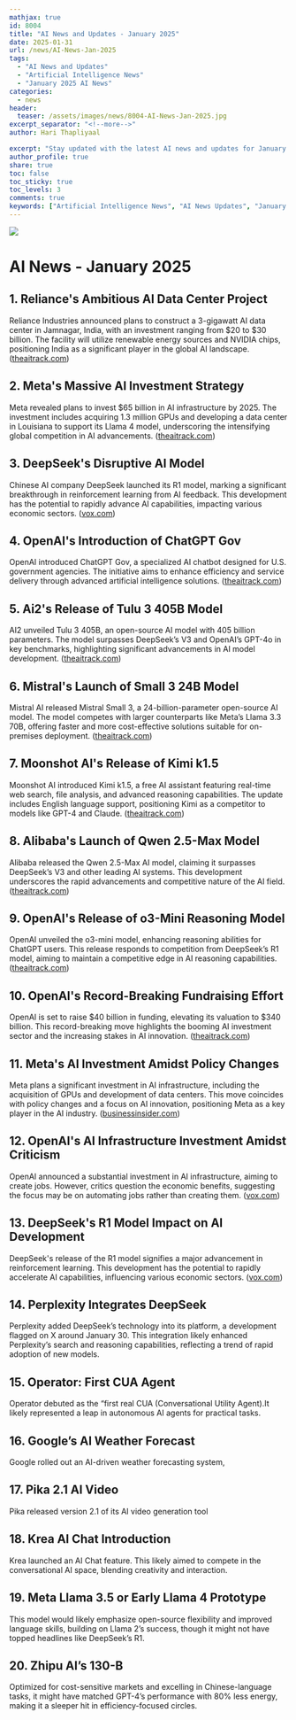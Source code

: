 ```yaml
---
mathjax: true
id: 8004
title: "AI News and Updates - January 2025"
date: 2025-01-31
url: /news/AI-News-Jan-2025
tags:
  - "AI News and Updates"
  - "Artificial Intelligence News"
  - "January 2025 AI News"
categories:
  - news
header:
  teaser: /assets/images/news/8004-AI-News-Jan-2025.jpg
excerpt_separator: "<!--more-->"
author: Hari Thapliyaal

excerpt: "Stay updated with the latest AI news and updates for January 2025. This article covers the latest advancements and breakthroughs in the field of Artificial Intelligence."
author_profile: true
share: true
toc: false
toc_sticky: true
toc_levels: 3
comments: true
keywords: ["Artificial Intelligence News", "AI News Updates", "January 2025 AI News", "AI Breakthroughs", "AI Advancements", "AI Updates", "AI News and Updates"]
---
```


![](/assets/images/news/8004-AI-News-Jan-2025.jpg)

# AI News - January 2025

## **1. Reliance's Ambitious AI Data Center Project**

Reliance Industries announced plans to construct a 3-gigawatt AI data center in Jamnagar, India, with an investment ranging from $20 to $30 billion. The facility will utilize renewable energy sources and NVIDIA chips, positioning India as a significant player in the global AI landscape. ([theaitrack.com](https://theaitrack.com/ai-news-january-2025-in-depth-and-concise/))

## **2. Meta's Massive AI Investment Strategy**

Meta revealed plans to invest $65 billion in AI infrastructure by 2025. The investment includes acquiring 1.3 million GPUs and developing a data center in Louisiana to support its Llama 4 model, underscoring the intensifying global competition in AI advancements. ([theaitrack.com](https://theaitrack.com/ai-news-january-2025-in-depth-and-concise/))

## **3. DeepSeek's Disruptive AI Model**

Chinese AI company DeepSeek launched its R1 model, marking a significant breakthrough in reinforcement learning from AI feedback. This development has the potential to rapidly advance AI capabilities, impacting various economic sectors. ([vox.com](https://www.vox.com/future-perfect/396548/openai-trump-artificial-intelligence-elon-musk-sam-altman-china))

## **4. OpenAI's Introduction of ChatGPT Gov**

OpenAI introduced ChatGPT Gov, a specialized AI chatbot designed for U.S. government agencies. The initiative aims to enhance efficiency and service delivery through advanced artificial intelligence solutions. ([theaitrack.com](https://theaitrack.com/ai-news-january-2025-in-depth-and-concise/))

## **5. Ai2's Release of Tulu 3 405B Model**

AI2 unveiled Tulu 3 405B, an open-source AI model with 405 billion parameters. The model surpasses DeepSeek’s V3 and OpenAI’s GPT-4o in key benchmarks, highlighting significant advancements in AI model development. ([theaitrack.com](https://theaitrack.com/ai-news-january-2025-in-depth-and-concise/))

## **6. Mistral's Launch of Small 3 24B Model**

Mistral AI released Mistral Small 3, a 24-billion-parameter open-source AI model. The model competes with larger counterparts like Meta’s Llama 3.3 70B, offering faster and more cost-effective solutions suitable for on-premises deployment. ([theaitrack.com](https://theaitrack.com/ai-news-january-2025-in-depth-and-concise/))

## **7. Moonshot AI's Release of Kimi k1.5**

Moonshot AI introduced Kimi k1.5, a free AI assistant featuring real-time web search, file analysis, and advanced reasoning capabilities. The update includes English language support, positioning Kimi as a competitor to models like GPT-4 and Claude. ([theaitrack.com](https://theaitrack.com/ai-news-january-2025-in-depth-and-concise/))

## **8. Alibaba's Launch of Qwen 2.5-Max Model**

Alibaba released the Qwen 2.5-Max AI model, claiming it surpasses DeepSeek’s V3 and other leading AI systems. This development underscores the rapid advancements and competitive nature of the AI field. ([theaitrack.com](https://theaitrack.com/ai-news-january-2025-in-depth-and-concise/))

## **9. OpenAI's Release of o3-Mini Reasoning Model**

OpenAI unveiled the o3-mini model, enhancing reasoning abilities for ChatGPT users. This release responds to competition from DeepSeek’s R1 model, aiming to maintain a competitive edge in AI reasoning capabilities. ([theaitrack.com](https://theaitrack.com/ai-news-january-2025-in-depth-and-concise/))

## **10. OpenAI's Record-Breaking Fundraising Effort**

OpenAI is set to raise $40 billion in funding, elevating its valuation to $340 billion. This record-breaking move highlights the booming AI investment sector and the increasing stakes in AI innovation. ([theaitrack.com](https://theaitrack.com/ai-news-january-2025-in-depth-and-concise/))

## **11. Meta's AI Investment Amidst Policy Changes**

Meta plans a significant investment in AI infrastructure, including the acquisition of GPUs and development of data centers. This move coincides with policy changes and a focus on AI innovation, positioning Meta as a key player in the AI industry. ([businessinsider.com](https://www.businessinsider.com/meta-mark-zuckerberg-2025-busy-start-announcements-changes-2025-2))

## **12. OpenAI's AI Infrastructure Investment Amidst Criticism**

OpenAI announced a substantial investment in AI infrastructure, aiming to create jobs. However, critics question the economic benefits, suggesting the focus may be on automating jobs rather than creating them. ([vox.com](https://www.vox.com/future-perfect/396548/openai-trump-artificial-intelligence-elon-musk-sam-altman-china))

## **13. DeepSeek's R1 Model Impact on AI Development**

DeepSeek's release of the R1 model signifies a major advancement in reinforcement learning. This development has the potential to rapidly accelerate AI capabilities, influencing various economic sectors. ([vox.com](https://www.vox.com/future-perfect/396548/openai-trump-artificial-intelligence-elon-musk-sam-altman-china))

## **14. Perplexity Integrates DeepSeek**
Perplexity added DeepSeek’s technology into its platform, a development flagged on X around January 30. This integration likely enhanced Perplexity’s search and reasoning capabilities, reflecting a trend of rapid adoption of new models.

## **15. Operator: First CUA Agent**
Operator debuted as the “first real CUA (Conversational Utility Agent).It likely represented a leap in autonomous AI agents for practical tasks.

## **16. Google’s AI Weather Forecast**
Google rolled out an AI-driven weather forecasting system,

## **17. Pika 2.1 AI Video**
Pika released version 2.1 of its AI video generation tool

## **18. Krea AI Chat Introduction**
Krea launched an AI Chat feature. This likely aimed to compete in the conversational AI space, blending creativity and interaction.

## **19. Meta Llama 3.5 or Early Llama 4 Prototype** 
This model would likely emphasize open-source flexibility and improved language skills, building on Llama 2’s success, though it might not have topped headlines like DeepSeek’s R1.

## **20. Zhipu AI’s 130-B**
Optimized for cost-sensitive markets and excelling in Chinese-language tasks, it might have matched GPT-4’s performance with 80% less energy, making it a sleeper hit in efficiency-focused circles.


